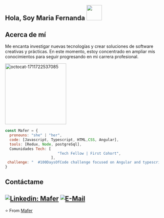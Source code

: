 <h2> Hola, Soy Maria Fernanda   <img src="https://media.giphy.com/media/mGcNjsfWAjY5AEZNw6/giphy.gif" width="50"></h2>

<h2>Acerca de mí</h2>

Me encanta investigar nuevas tecnologías y crear soluciones de software creativas y prácticas. En este momento, estoy concentrado en ampliar mis conocimientos para seguir progresando en mi carrera profesional.


 <!-- El siguiente código HTML insertará la imagen y establecerá su tamaño -->
<img src="https://github.com/mafer23/mafer23/assets/39041288/fade0c32-f42d-4001-8253-0dd840508a50" alt="octocat-1711722537085" width="200" height="200"> 


```javascript
const Mafer = {
  pronouns: "she" | "her",
  code: [Javascript, Typescript, HTML,CSS, Angular],
  tools: [Redux, Node, postgreSql],
  Comunidades Tech: [
                        "Tech Fellow | First Cohort", 
                     ],
 challenge: "  #100DaysOfCode challenge focused on Angular and typescript"
}
```
    


<h2> Contáctame </h2>


[![Linkedin: Mafer](https://img.shields.io/badge/-Mafer-blue?style=flat-square&logo=Linkedin&logoColor=white&link=https://www.linkedin.com/in/fernandapalencia/)](https://www.linkedin.com/in/fernandapalencia/)
  [![E-Mail](https://img.shields.io/badge/email-reveal-2a8?style=flat-square&logo=gmail&logoColor=red)](https://mafer18199420@gmail.com/)
---

⭐️ From [Mafer](https://github.com/mafer23)
